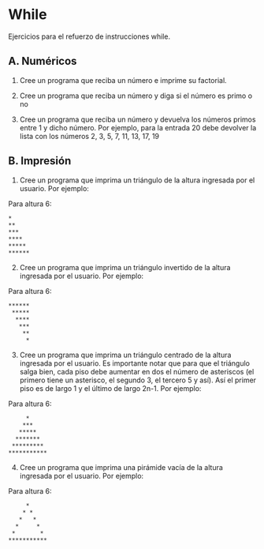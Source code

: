 # While

Ejercicios para el refuerzo de instrucciones while.

## A. Numéricos

1. Cree un programa que reciba un número e imprime su factorial.

2. Cree un programa que reciba un número y diga si el número es primo o no

3. Cree un programa que reciba un número y devuelva los números primos entre 1 y dicho número. Por ejemplo, para la entrada 20 debe devolver la lista con los números 2, 3, 5, 7, 11, 13, 17, 19


## B. Impresión

1. Cree un programa que imprima un triángulo de la altura ingresada por el usuario. Por ejemplo:

Para altura 6:
```
*
**
***
****
*****
******
```

2. Cree un programa que imprima un triángulo invertido de la altura ingresada por el usuario. Por ejemplo:

Para altura 6:
```
******
 *****
  ****
   ***
    **
     *
```

3. Cree un programa que imprima un triángulo centrado de la altura ingresada por el usuario. Es importante notar que para que el triángulo salga bien, cada piso debe aumentar en dos el número de asteriscos (el primero tiene un asterisco, el segundo 3, el tercero 5 y así). Así el primer piso es de largo 1 y el último de largo 2n-1.  Por ejemplo:

Para altura 6:
```
     *
    ***
   *****
  *******
 *********
***********
```

4. Cree un programa que imprima una pirámide vacía de la altura ingresada por el usuario. Por ejemplo:

Para altura 6:
```
     *
    * *
   *   *
  *     *
 *       *
***********
```
